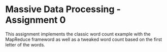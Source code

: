 # Massive Data Processing - Assignment 0

This assignment implements the classic word count example with the MapReduce frameword as well as a tweaked word count based on the first letter of the words. 
